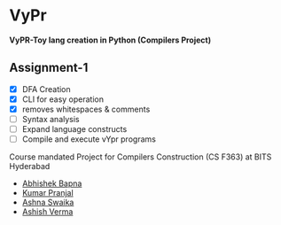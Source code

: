 # VyPr
**VyPR-Toy lang creation in Python (Compilers Project)**
## Assignment-1
- [x] DFA Creation
- [x] CLI for easy operation
- [x] removes whitespaces & comments
- [ ] Syntax analysis
- [ ] Expand language constructs
- [ ] Compile and execute vYpr programs
 
Course mandated Project for Compilers Construction (CS F363) at BITS Hyderabad
- [Abhishek Bapna](https://github.com/LuciFR1809)
- [Kumar Pranjal](https://github.com/kpranjal2047)
- [Ashna Swaika](https://github.com/ash9swaika)
- [Ashish Verma](https://github.com/brickster241)
<!--[Ashish Verma](https://github.com/brickster241)-->
